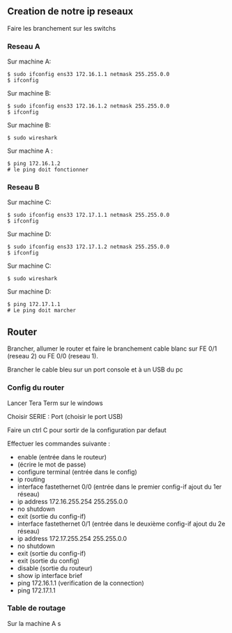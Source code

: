 
## __Creation de notre ip reseaux__

Faire les branchement sur les switchs

### Reseau A

Sur machine  A:

```shell
$ sudo ifconfig ens33 172.16.1.1 netmask 255.255.0.0
$ ifconfig
```

Sur machine B:

```shell
$ sudo ifconfig ens33 172.16.1.2 netmask 255.255.0.0
$ ifconfig
```

Sur machine B:

```shell
$ sudo wireshark
```

Sur machine A :

```shell
$ ping 172.16.1.2
# le ping doit fonctionner
```

### Reseau B

Sur machine C:

```shell
$ sudo ifconfig ens33 172.17.1.1 netmask 255.255.0.0
$ ifconfig
```

Sur machine D:

```shell
$ sudo ifconfig ens33 172.17.1.2 netmask 255.255.0.0
$ ifconfig
```

Sur machine C:

```shell
$ sudo wireshark
```

Sur machine D:

```shell
$ ping 172.17.1.1
# Le ping doit marcher
```


## __Router__

Brancher, allumer le router et faire le branchement cable blanc sur FE 0/1 (reseau 2) ou FE 0/0 (reseau 1).

Brancher le cable bleu sur un port console et à un USB du pc

### Config du router

Lancer Tera Term sur le windows

Choisir SERIE : Port (choisir le port USB)

Faire un ctrl C pour sortir de la configuration par defaut

Effectuer les commandes suivante :

- enable (entrée dans le routeur)
- (écrire le mot de passe)
- configure terminal (entrée dans le config)
- ip routing
- interface fastethernet 0/0 (entrée dans le premier config-if ajout du 1er réseau)
- ip address 172.16.255.254 255.255.0.0
- no shutdown
- exit (sortie du config-if)
- interface fastethernet 0/1 (entrée dans le deuxième config-if ajout du 2e réseau)
- ip address 172.17.255.254 255.255.0.0
- no shutdown
- exit (sortie du config-if)
- exit (sortie du config)
- disable (sortie du routeur)
- show ip interface brief
- ping 172.16.1.1 (verification de la connection)
- ping 172.17.1.1

### Table de routage

Sur la machine A s